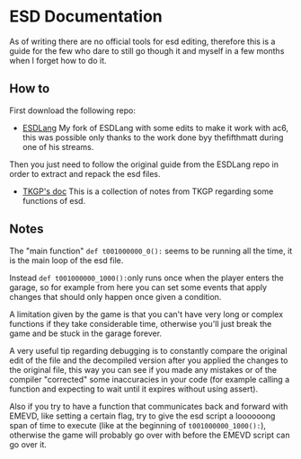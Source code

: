 # ESD Documentation
As of writing there are no official tools for esd editing, therefore this is a guide for the few who dare to still go though it and myself in a few months when I forget how to do it.

## How to
First download the following repo:
- [ESDLang](https://github.com/FelipeVasquez350/ESDLang) My fork of ESDLang with some edits to make it work with ac6, this was possible only thanks to the work done byy thefifthmatt during one of his streams.

Then you just need to follow the original guide from the ESDLang repo in order to extract and repack the esd files.

- [TKGP's doc](https://docs.google.com/document/d/1wQxPBk8R73Tweu86woXm_U2fHhe9oJh5MXymLa9rMB4) This is a collection of notes from TKGP regarding some functions of esd.

## Notes

The "main function" `def t001000000_0():` seems to be running all the time, it is the main loop of the esd file.

Instead `def t001000000_1000():`only runs once when the player enters the garage, so for example from here you can set some events that apply changes that should only happen once given a condition.

A limitation given by the game is that you can't have very long or complex functions if they take considerable time, otherwise you'll just break the game and be stuck in the garage forever.

A very useful tip regarding debugging is to constantly compare the original edit of the file and the decompiled version after you applied the changes to the original file, this way you can see if you made any mistakes or of the compiler "corrected" some inaccuracies in your code (for example calling a function and expecting to wait until it expires without using assert).

Also if you try to have a function that communicates back and forward with EMEVD, like setting a certain flag, try to give the esd script a loooooong span of time to execute (like at the beginning of `t001000000_1000():`), otherwise the game will probably go over with before the EMEVD script can go over it.